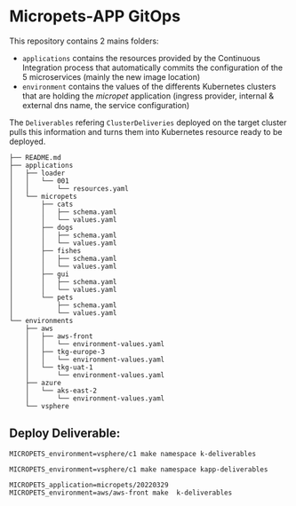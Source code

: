 # Micropets-APP GitOps

This repository contains 2 mains folders:
* `applications` contains the resources provided by the Continuous Integration process that automatically commits the configuration of the 5 microservices (mainly the new image location) 
* `environment` contains the values of the differents Kubernetes clusters that are holding the *micropet* application (ingress provider, internal & external dns name, the service configuration)

The `Deliverables` refering `ClusterDeliveries` deployed on the target cluster pulls this information and turns them into Kubernetes resource ready to be deployed.

````
├── README.md
├── applications
│   ├── loader
│   │   └── 001
│   │       └── resources.yaml
│   └── micropets
│       ├── cats
│       │   ├── schema.yaml
│       │   └── values.yaml
│       ├── dogs
│       │   ├── schema.yaml
│       │   └── values.yaml
│       ├── fishes
│       │   ├── schema.yaml
│       │   └── values.yaml
│       ├── gui
│       │   ├── schema.yaml
│       │   └── values.yaml
│       └── pets
│           ├── schema.yaml
│           └── values.yaml
└── environments
    ├── aws
    │   ├── aws-front
    │   │   └── environment-values.yaml
    │   ├── tkg-europe-3
    │   │   └── environment-values.yaml
    │   └── tkg-uat-1
    │       └── environment-values.yaml
    ├── azure
    │   └── aks-east-2
    │       └── environment-values.yaml
    └── vsphere
````

## Deploy Deliverable:

```shell
MICROPETS_environment=vsphere/c1 make namespace k-deliverables
```

```shell
MICROPETS_environment=vsphere/c1 make namespace kapp-deliverables
```

```shell
MICROPETS_application=micropets/20220329 MICROPETS_environment=aws/aws-front make  k-deliverables
```